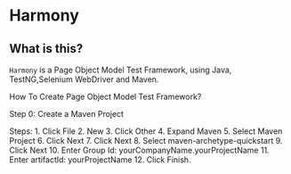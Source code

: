 # Harmony
## What is this?
`Harmony` is a Page Object Model Test Framework, using Java, TestNG,Selenium WebDriver and Maven.

How To Create Page Object Model Test Framework?

Step 0: Create a Maven Project

Steps:
	1. Click File
	2. New
	3. Click Other
	4. Expand Maven
	5. Select Maven Project
	6. Click Next
	7. Click Next
	8. Select maven-archetype-quickstart
	9. Click Next
	10. Enter Group Id: yourCompanyName.yourProjectName
	11. Enter artifactId: yourProjectName
	12. Click Finish.

